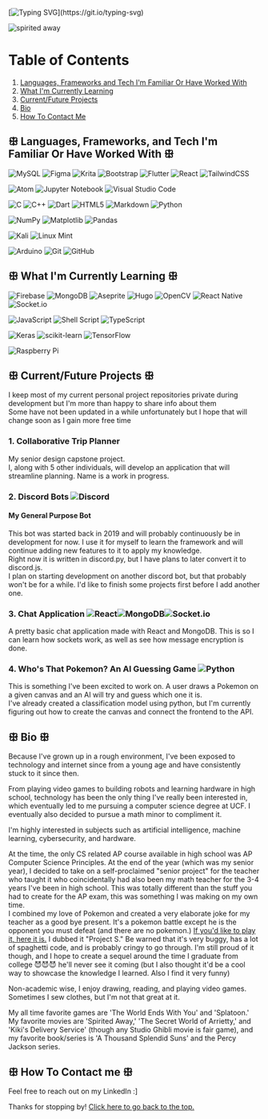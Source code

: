[![Typing SVG](https://readme-typing-svg.demolab.com?font=Fira+Code&duration=2000&pause=700&width=435&lines=I'm+Jara!;I'm+a+software+developer...;...a+learning+pentester...;...and+a+CS+major+at+UCF!;Welcome+to+my+GitHub+profile!)](https://git.io/typing-svg)

![spirited away](https://user-images.githubusercontent.com/50024330/195243688-bbe0ed55-62e8-418c-af68-e55f03cddf7a.gif)

# Table of Contents
1. [Languages, Frameworks and Tech I'm Familiar Or Have Worked With](https://github.com/Nin3s/Nin3s/edit/main/README.md#%EA%95%A5-languages-frameworks-and-tech-im-familiar-or-have-worked-with-%EA%95%A5)
2. [What I'm Currently Learning](https://github.com/Nin3s/Nin3s/edit/main/README.md#%EA%95%A5-what-im-currently-learning-%EA%95%A5)
3. [Current/Future Projects](https://github.com/Nin3s/Nin3s/edit/main/README.md#%EA%95%A5-currentfuture-projects-%EA%95%A5)
4. [Bio](https://github.com/Nin3s/Nin3s/edit/main/README.md#%EA%95%A5-bio-%EA%95%A5)
5. [How To Contact Me](https://github.com/Nin3s/Nin3s/edit/main/README.md#%EA%95%A5-how-to-contact-me-%EA%95%A5)

## ꕥ Languages, Frameworks, and Tech I'm Familiar Or Have Worked With ꕥ
![MySQL](https://img.shields.io/badge/mysql-%2300f.svg?style=for-the-badge&logo=mysql&logoColor=white)
![Figma](https://img.shields.io/badge/figma-%23F24E1E.svg?style=for-the-badge&logo=figma&logoColor=white)
![Krita](https://img.shields.io/badge/Krita-203759?style=for-the-badge&logo=krita&logoColor=EEF37B)
![Bootstrap](https://img.shields.io/badge/bootstrap-%23563D7C.svg?style=for-the-badge&logo=bootstrap&logoColor=white)
![Flutter](https://img.shields.io/badge/Flutter-%2302569B.svg?style=for-the-badge&logo=Flutter&logoColor=white)
![React](https://img.shields.io/badge/react-%2320232a.svg?style=for-the-badge&logo=react&logoColor=%2361DAFB)
![TailwindCSS](https://img.shields.io/badge/tailwindcss-%2338B2AC.svg?style=for-the-badge&logo=tailwind-css&logoColor=white)

![Atom](https://img.shields.io/badge/Atom-%2366595C.svg?style=for-the-badge&logo=atom&logoColor=white)
![Jupyter Notebook](https://img.shields.io/badge/jupyter-%23FA0F00.svg?style=for-the-badge&logo=jupyter&logoColor=white)
![Visual Studio Code](https://img.shields.io/badge/Visual%20Studio%20Code-0078d7.svg?style=for-the-badge&logo=visual-studio-code&logoColor=white)

![C](https://img.shields.io/badge/c-%2300599C.svg?style=for-the-badge&logo=c&logoColor=white)
![C++](https://img.shields.io/badge/c++-%2300599C.svg?style=for-the-badge&logo=c%2B%2B&logoColor=white)
![Dart](https://img.shields.io/badge/dart-%230175C2.svg?style=for-the-badge&logo=dart&logoColor=white)
![HTML5](https://img.shields.io/badge/html5-%23E34F26.svg?style=for-the-badge&logo=html5&logoColor=white)
![Markdown](https://img.shields.io/badge/markdown-%23000000.svg?style=for-the-badge&logo=markdown&logoColor=white)
![Python](https://img.shields.io/badge/python-3670A0?style=for-the-badge&logo=python&logoColor=ffdd54)

![NumPy](https://img.shields.io/badge/numpy-%23013243.svg?style=for-the-badge&logo=numpy&logoColor=white)
![Matplotlib](https://img.shields.io/badge/Matplotlib-%23ffffff.svg?style=for-the-badge&logo=Matplotlib&logoColor=black)
![Pandas](https://img.shields.io/badge/pandas-%23150458.svg?style=for-the-badge&logo=pandas&logoColor=white)

![Kali](https://img.shields.io/badge/Kali-268BEE?style=for-the-badge&logo=kalilinux&logoColor=white)
![Linux Mint](https://img.shields.io/badge/Linux%20Mint-87CF3E?style=for-the-badge&logo=Linux%20Mint&logoColor=white)

![Arduino](https://img.shields.io/badge/-Arduino-00979D?style=for-the-badge&logo=Arduino&logoColor=white)
![Git](https://img.shields.io/badge/git-%23F05033.svg?style=for-the-badge&logo=git&logoColor=white)
![GitHub](https://img.shields.io/badge/github-%23121011.svg?style=for-the-badge&logo=github&logoColor=white)


## ꕥ What I'm Currently Learning ꕥ
![Firebase](https://img.shields.io/badge/Firebase-039BE5?style=for-the-badge&logo=Firebase&logoColor=white)
![MongoDB](https://img.shields.io/badge/MongoDB-%234ea94b.svg?style=for-the-badge&logo=mongodb&logoColor=white)
![Aseprite](https://img.shields.io/badge/Aseprite-FFFFFF?style=for-the-badge&logo=Aseprite&logoColor=#7D929E)
![Hugo](https://img.shields.io/badge/Hugo-black.svg?style=for-the-badge&logo=Hugo)
![OpenCV](https://img.shields.io/badge/opencv-%23white.svg?style=for-the-badge&logo=opencv&logoColor=white)
![React Native](https://img.shields.io/badge/react_native-%2320232a.svg?style=for-the-badge&logo=react&logoColor=%2361DAFB)
![Socket.io](https://img.shields.io/badge/Socket.io-black?style=for-the-badge&logo=socket.io&badgeColor=010101)

![JavaScript](https://img.shields.io/badge/javascript-%23323330.svg?style=for-the-badge&logo=javascript&logoColor=%23F7DF1E)
![Shell Script](https://img.shields.io/badge/shell_script-%23121011.svg?style=for-the-badge&logo=gnu-bash&logoColor=white)
![TypeScript](https://img.shields.io/badge/typescript-%23007ACC.svg?style=for-the-badge&logo=typescript&logoColor=white)

![Keras](https://img.shields.io/badge/Keras-%23D00000.svg?style=for-the-badge&logo=Keras&logoColor=white)
![scikit-learn](https://img.shields.io/badge/scikit--learn-%23F7931E.svg?style=for-the-badge&logo=scikit-learn&logoColor=white)
![TensorFlow](https://img.shields.io/badge/TensorFlow-%23FF6F00.svg?style=for-the-badge&logo=TensorFlow&logoColor=white)

![Raspberry Pi](https://img.shields.io/badge/-RaspberryPi-C51A4A?style=for-the-badge&logo=Raspberry-Pi)

## ꕥ Current/Future Projects ꕥ
I keep most of my current personal project repositories private during development but I'm more than happy to share info about them  
Some have not been updated in a while unfortunately but I hope that will change soon as I gain more free time

### 1. Collaborative Trip Planner
My senior design capstone project.  
I, along with 5 other individuals, will develop an application that will streamline planning. Name is a work in progress.

### 2. Discord Bots ![Discord](https://img.shields.io/badge/Discord-%237289DA.svg?style=for-the-badge&logo=discord&logoColor=white)
#### My General Purpose Bot
This bot was started back in 2019 and will probably continuously be in development for now. I use it for myself to learn the framework and will continue adding new features to it to apply my knowledge.  
Right now it is written in discord.py, but I have plans to later convert it to discord.js.  
I plan on starting development on another discord bot, but that probably won't be for a while. I'd like to finish some projects first before I add another one.

### 3. Chat Application ![React](https://img.shields.io/badge/react-%2320232a.svg?style=for-the-badge&logo=react&logoColor=%2361DAFB)![MongoDB](https://img.shields.io/badge/MongoDB-%234ea94b.svg?style=for-the-badge&logo=mongodb&logoColor=white)![Socket.io](https://img.shields.io/badge/Socket.io-black?style=for-the-badge&logo=socket.io&badgeColor=010101)
A pretty basic chat application made with React and MongoDB. This is so I can learn how sockets work, as well as see how message encryption is done.

### 4. Who's That Pokemon? An AI Guessing Game ![Python](https://img.shields.io/badge/python-3670A0?style=for-the-badge&logo=python&logoColor=ffdd54)
This is something I've been excited to work on. A user draws a Pokemon on a given canvas and an AI will try and guess which one it is.  
I've already created a classification model using python, but I'm currently figuring out how to create the canvas and connect the frontend to the API.

## ꕥ Bio ꕥ
Because I've grown up in a rough environment, I've been exposed to technology and internet since from a young age and have consistently stuck to it since then.   

From playing video games to building robots and learning hardware in high school, technology has been the only thing I've really been interested in, which eventually led to me pursuing a computer science degree at UCF. I eventually also decided to pursue a math minor to compliment it.  

I'm highly interested in subjects such as artificial intelligence, machine learning, cybersecurity, and hardware.

At the time, the only CS related AP course available in high school was AP Computer Science Principles. At the end of the year (which was my senior year), I decided to take on a self-proclaimed "senior project" for the teacher who taught it who coincidentally had also been my math teacher for the 3-4 years I've been in high school. This was totally different than the stuff you had to create for the AP exam, this was something I was making on my own time.  
I combined my love of Pokemon and created a very elaborate joke for my teacher as a good bye present. It's a pokemon battle except he is the opponent you must defeat (and there are no pokemon.) [If you'd like to play it, here it is.](https://studio.code.org/projects/applab/vVzvFUNDqaotgtdlGC2EFW7PoHJ6gFpZkMsGiW9g4oc) I dubbed it "Project S." Be warned that it's very buggy, has a lot of spaghetti code, and is probably cringy to go through. I'm still proud of it though, and I hope to create a sequel around the time I graduate from college 😈😈😈 he'll never see it coming (but I also thought it'd be a cool way to showcase the knowledge I learned. Also I find it very funny)  

Non-academic wise, I enjoy drawing, reading, and playing video games. Sometimes I sew clothes, but I'm not that great at it.  

My all time favorite games are 'The World Ends With You' and 'Splatoon.' My favorite movies are 'Spirited Away,' 'The Secret World of Arrietty,' and 'Kiki's Delivery Service' (though any Studio Ghibli movie is fair game), and my favorite book/series is 'A Thousand Splendid Suns' and the Percy Jackson series.  

## ꕥ How To Contact me ꕥ
Feel free to reach out on my LinkedIn :]  


Thanks for stopping by! [Click here to go back to the top.](https://github.com/Nin3s/Nin3s/edit/main/README.md#table-of-contents)
<!---
Nin3s/Nin3s is a ✨ special ✨ repository because its `README.md` (this file) appears on your GitHub profile.
You can click the Preview link to take a look at your changes.
--->
